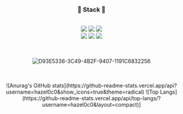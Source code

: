 
<div align=center>
  
<h3>🐰 Stack 🐰</h3>
<br>
<img src="https://img.shields.io/badge/Android-3DDC84?style=flat-square&logo=Android&logoColor=white"/>
<img src="https://img.shields.io/badge/Java-007396?style=flat&logo=Conda-Forge&logoColor=white" />
<img src="https://img.shields.io/badge/Spring-6DB33F?style=flat&logo=Spring&logoColor=white" />
<br>
<img src="https://img.shields.io/badge/HTML5-E34F26?style=flat&logo=HTML5&logoColor=white" />
<img src="https://img.shields.io/badge/CSS3-1572B6?style=flat&logo=CSS3&logoColor=white" />
<img src="https://img.shields.io/badge/JavaScript-f7df1e?style=flat&logo=JavaScript&logoColor=white" />
<br><br><br>

![D93E5336-3C49-4B2F-9407-1191C6832256](https://user-images.githubusercontent.com/120666603/235904716-0859432f-1b06-484b-afe9-2bfb3e1e5a58.jpeg)
  
<br>
 
</div>
<div align = "center">
   </br>
![Anurag's GitHub stats](https://github-readme-stats.vercel.app/api?username=hazel0c0&show_icons=true&theme=radical)
![Top Langs](https://github-readme-stats.vercel.app/api/top-langs/?username=hazel0c0&layout=compact)]
